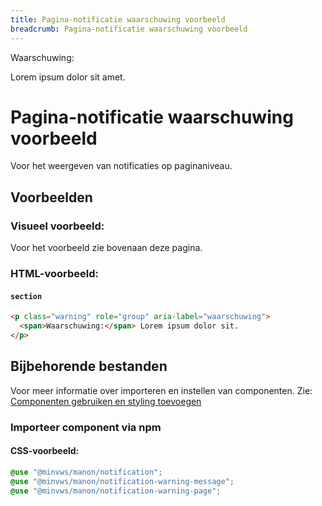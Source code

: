 ```yaml
---
title: Pagina-notificatie waarschuwing voorbeeld
breadcrumb: Pagina-notificatie waarschuwing voorbeeld
---
```


<section class="warning" role="group" aria-label="waarschuwing">
  <div>
    <span>Waarschuwing:</span>
    <p>Lorem ipsum dolor sit amet.</p>
  </div>
</section>

<h1 id="introduction">Pagina-notificatie waarschuwing voorbeeld</h1>

Voor het weergeven van notificaties op paginaniveau.

<h2 id="examples">Voorbeelden</h2>

### Visueel voorbeeld:

Voor het voorbeeld zie bovenaan deze pagina.

### HTML-voorbeeld:

#### `section`

```html
<p class="warning" role="group" aria-label="waarschuwing">
  <span>Waarschuwing:</span> Lorem ipsum dolor sit.
</p>
```

<h2 id="requirements">Bijbehorende bestanden</h2>

Voor meer informatie over importeren en instellen van componenten. Zie:
[Componenten gebruiken en styling toevoegen]({base}/getting-started/installation)

### Importeer component via npm

#### CSS-voorbeeld:

```css
@use "@minvws/manon/notification";
@use "@minvws/manon/notification-warning-message";
@use "@minvws/manon/notification-warning-page";
```

